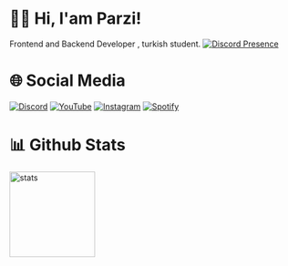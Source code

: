 # 👋🏻 Hi, I'am Parzi!
Frontend and Backend Developer , turkish student.
[![Discord Presence](https://lanyard.cnrad.dev/api/771311848993587210)](https://discord.com/users/771311848993587210)

# 🌐 Social Media
[![Discord](https://img.shields.io/badge/Parzi%20-323330.svg?&style=for-the-badge&logo=discord&logoColor=white)](https://discordapp.com/users/771311848993587210) [![YouTube](https://img.shields.io/badge/Parzi%20-323330.svg?&style=for-the-badge&logo=youtube&logoColor=ff0000)](https://youtube.com/ParzivaL400) [![Instagram](https://img.shields.io/badge/suyakisiklicocuk%20-323330.svg?&style=for-the-badge&logo=instagram&logoColor=FA3A88)](https://instagram.com/suyakisiklicocuk) [![Spotify](https://img.shields.io/badge/Parzi%20-323330.svg?&style=for-the-badge&logo=spotify&logoColor=52BA21)](https://open.spotify.com/user/tvb197o24y1kz5l6f2vd1cvl8?si=QOyBBLUoTFeJt4gg26x2lw&utm_source=copy-link)

# 📊 Github Stats
<a href="https://github.com/ParziDev"><img src="https://github-readme-stats.vercel.app/api?username=ParziDev&show_icons=true&theme=react" width="%100" height="150px" alt="stats"/></a>

